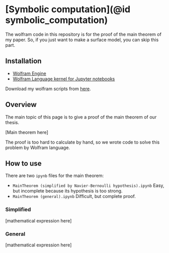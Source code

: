 # [Symbolic computation](@id symbolic_computation)

The wolfram code in this repository is for the proof of the main theorem of my paper.
So, if you just want to make a surface model, you can skip this part.

## Installation

* [Wolfram Engine](https://www.wolfram.com/engine/)
* [Wolfram Language kernel for Jupyter notebooks](https://github.com/WolframResearch/WolframLanguageForJupyter)

Download my wolfram scripts from [here](https://github.com/hyrodium/ElasticSurfaceEmbedding.jl/tree/develop/wolfram).

## Overview
The main topic of this page is to give a proof of the main theorem of our thesis.

[Main theorem here]

The proof is too hard to calculate by hand, so we wrote code to solve this problem by Wolfram language.

## How to use
There are two `ipynb` files for the main theorem:

* `MainTheorem (simplified by Navier-Bernoulli hypothesis).ipynb`
    Easy, but incomplete because its hypothesis is too strong.
* `MainTheorem (general).ipynb`
    Difficult, but complete proof.

### Simplified
[mathematical expression here]

### General
[mathematical expression here]

